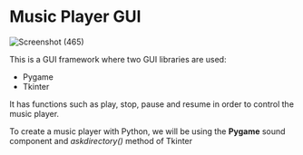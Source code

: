 # Music Player GUI

![Screenshot (465)](https://user-images.githubusercontent.com/48403800/195563802-fdc224c3-8325-4e1b-b768-2d85e44a3666.png)

This is a GUI framework where two GUI libraries are used:

- Pygame
- Tkinter

It has functions such as play, stop, pause and resume in order to control the music player.

To create a music player with Python, we will be using the **Pygame** sound component and _askdirectory()_ method of Tkinter

